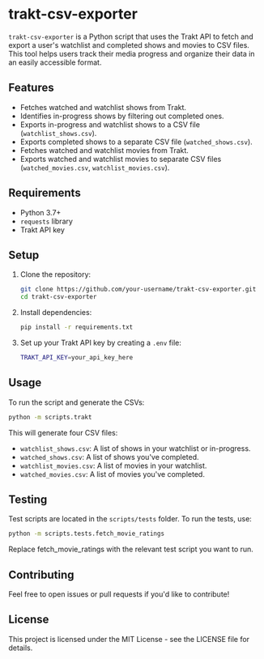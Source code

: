 # trakt-csv-exporter

`trakt-csv-exporter` is a Python script that uses the Trakt API to fetch and export a user's watchlist and completed shows and movies to CSV files. This tool helps users track their media progress and organize their data in an easily accessible format.

## Features

- Fetches watched and watchlist shows from Trakt.
- Identifies in-progress shows by filtering out completed ones.
- Exports in-progress and watchlist shows to a CSV file (`watchlist_shows.csv`).
- Exports completed shows to a separate CSV file (`watched_shows.csv`).
- Fetches watched and watchlist movies from Trakt.
- Exports watched and watchlist movies to separate CSV files (`watched_movies.csv`, `watchlist_movies.csv`).

## Requirements

- Python 3.7+
- `requests` library
- Trakt API key

## Setup

1. Clone the repository:
    ```bash
    git clone https://github.com/your-username/trakt-csv-exporter.git
    cd trakt-csv-exporter
    ```

2. Install dependencies:
    ```bash
    pip install -r requirements.txt
    ```

3. Set up your Trakt API key by creating a `.env` file:
    ```bash
    TRAKT_API_KEY=your_api_key_here
    ```

## Usage

To run the script and generate the CSVs:

```bash
python -m scripts.trakt
```

This will generate four CSV files:

- `watchlist_shows.csv`: A list of shows in your watchlist or in-progress.
- `watched_shows.csv`: A list of shows you've completed.
- `watchlist_movies.csv`: A list of movies in your watchlist.
- `watched_movies.csv`: A list of movies you've completed.

## Testing

Test scripts are located in the `scripts/tests` folder. To run the tests, use:

```bash
python -m scripts.tests.fetch_movie_ratings
```

Replace fetch_movie_ratings with the relevant test script you want to run.

## Contributing

Feel free to open issues or pull requests if you'd like to contribute!

## License

This project is licensed under the MIT License - see the LICENSE file for details.